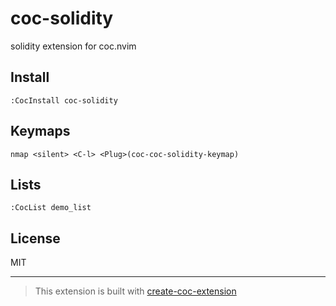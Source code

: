 # coc-solidity

solidity extension for coc.nvim

## Install

`:CocInstall coc-solidity`

## Keymaps

`nmap <silent> <C-l> <Plug>(coc-coc-solidity-keymap)`

## Lists

`:CocList demo_list`

## License

MIT

---

> This extension is built with [create-coc-extension](https://github.com/fannheyward/create-coc-extension)
